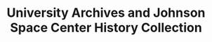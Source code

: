 ---
layout: repo
title: "University Archives and Johnson Space Center History Collection"
id: 17392
permalink: repos/17392/
---